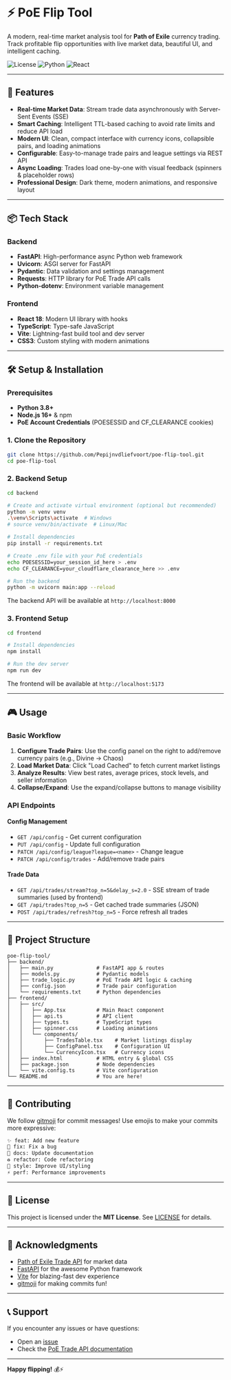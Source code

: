 # ⚡ PoE Flip Tool

A modern, real-time market analysis tool for **Path of Exile** currency trading. Track profitable flip opportunities with live market data, beautiful UI, and intelligent caching.

![License](https://img.shields.io/badge/license-MIT-blue.svg)
![Python](https://img.shields.io/badge/python-3.8+-blue.svg)
![React](https://img.shields.io/badge/react-18+-61DAFB.svg)

---

## 🚀 Features

- **Real-time Market Data**: Stream trade data asynchronously with Server-Sent Events (SSE)
- **Smart Caching**: Intelligent TTL-based caching to avoid rate limits and reduce API load
- **Modern UI**: Clean, compact interface with currency icons, collapsible pairs, and loading animations
- **Configurable**: Easy-to-manage trade pairs and league settings via REST API
- **Async Loading**: Trades load one-by-one with visual feedback (spinners & placeholder rows)
- **Professional Design**: Dark theme, modern animations, and responsive layout

---

## 📦 Tech Stack

### Backend
- **FastAPI**: High-performance async Python web framework
- **Uvicorn**: ASGI server for FastAPI
- **Pydantic**: Data validation and settings management
- **Requests**: HTTP library for PoE Trade API calls
- **Python-dotenv**: Environment variable management

### Frontend
- **React 18**: Modern UI library with hooks
- **TypeScript**: Type-safe JavaScript
- **Vite**: Lightning-fast build tool and dev server
- **CSS3**: Custom styling with modern animations

---

## 🛠️ Setup & Installation

### Prerequisites
- **Python 3.8+**
- **Node.js 16+** & npm
- **PoE Account Credentials** (POESESSID and CF_CLEARANCE cookies)

### 1. Clone the Repository
```bash
git clone https://github.com/Pepijnvdliefvoort/poe-flip-tool.git
cd poe-flip-tool
```

### 2. Backend Setup
```bash
cd backend

# Create and activate virtual environment (optional but recommended)
python -m venv venv
.\venv\Scripts\activate  # Windows
# source venv/bin/activate  # Linux/Mac

# Install dependencies
pip install -r requirements.txt

# Create .env file with your PoE credentials
echo POESESSID=your_session_id_here > .env
echo CF_CLEARANCE=your_cloudflare_clearance_here >> .env

# Run the backend
python -m uvicorn main:app --reload
```

The backend API will be available at `http://localhost:8000`

### 3. Frontend Setup
```bash
cd frontend

# Install dependencies
npm install

# Run the dev server
npm run dev
```

The frontend will be available at `http://localhost:5173`

---

## 🎮 Usage

### Basic Workflow
1. **Configure Trade Pairs**: Use the config panel on the right to add/remove currency pairs (e.g., Divine → Chaos)
2. **Load Market Data**: Click "Load Cached" to fetch current market listings
3. **Analyze Results**: View best rates, average prices, stock levels, and seller information
4. **Collapse/Expand**: Use the expand/collapse buttons to manage visibility

### API Endpoints

#### Config Management
- `GET /api/config` - Get current configuration
- `PUT /api/config` - Update full configuration
- `PATCH /api/config/league?league=<name>` - Change league
- `PATCH /api/config/trades` - Add/remove trade pairs

#### Trade Data
- `GET /api/trades/stream?top_n=5&delay_s=2.0` - SSE stream of trade summaries (used by frontend)
- `GET /api/trades?top_n=5` - Get cached trade summaries (JSON)
- `POST /api/trades/refresh?top_n=5` - Force refresh all trades

---

## 📁 Project Structure

```
poe-flip-tool/
├── backend/
│   ├── main.py              # FastAPI app & routes
│   ├── models.py            # Pydantic models
│   ├── trade_logic.py       # PoE Trade API logic & caching
│   ├── config.json          # Trade pair configuration
│   └── requirements.txt     # Python dependencies
├── frontend/
│   ├── src/
│   │   ├── App.tsx          # Main React component
│   │   ├── api.ts           # API client
│   │   ├── types.ts         # TypeScript types
│   │   ├── spinner.css      # Loading animations
│   │   └── components/
│   │       ├── TradesTable.tsx    # Market listings display
│   │       ├── ConfigPanel.tsx    # Configuration UI
│   │       └── CurrencyIcon.tsx   # Currency icons
│   ├── index.html           # HTML entry & global CSS
│   ├── package.json         # Node dependencies
│   └── vite.config.ts       # Vite configuration
└── README.md                # You are here!
```

---

## 🎨 Contributing

We follow [gitmoji](https://gitmoji.dev/) for commit messages! Use emojis to make your commits more expressive:

```bash
✨ feat: Add new feature
🐛 fix: Fix a bug
📝 docs: Update documentation
♻️ refactor: Code refactoring
🎨 style: Improve UI/styling
⚡️ perf: Performance improvements
```

---

## 📝 License

This project is licensed under the **MIT License**. See [LICENSE](LICENSE) for details.

---

## 🙏 Acknowledgments

- [Path of Exile Trade API](https://www.pathofexile.com/trade) for market data
- [FastAPI](https://fastapi.tiangolo.com/) for the awesome Python framework
- [Vite](https://vitejs.dev/) for blazing-fast dev experience
- [gitmoji](https://gitmoji.dev/) for making commits fun!

---

## 📞 Support

If you encounter any issues or have questions:
- Open an [issue](https://github.com/Pepijnvdliefvoort/poe-flip-tool/issues)
- Check the [PoE Trade API documentation](https://www.pathofexile.com/trade)

---

**Happy flipping!** 💰⚡